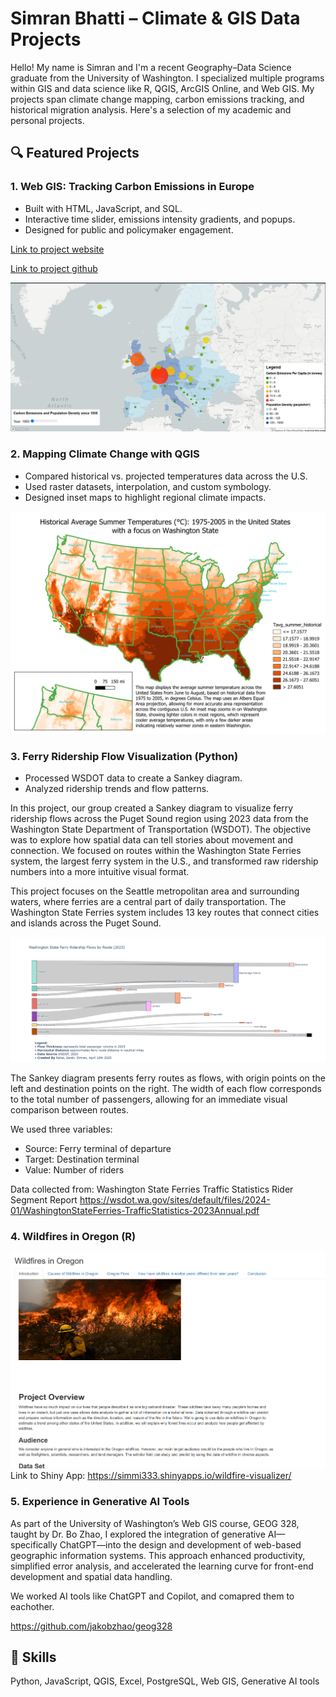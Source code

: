 # Simran Bhatti – Climate & GIS Data Projects

Hello! My name is Simran and I'm a recent Geography–Data Science graduate from the University of Washington. I specialized multiple programs within GIS and data science like R, QGIS, ArcGIS Online, and Web GIS. My projects span climate change mapping, carbon emissions tracking, and historical migration analysis. Here's a selection of my academic and personal projects.

## 🔍 Featured Projects

### 1. Web GIS: Tracking Carbon Emissions in Europe

- Built with HTML, JavaScript, and SQL.
- Interactive time slider, emissions intensity gradients, and popups.
- Designed for public and policymaker engagement.

[Link to project website](https://jordanchiang627.github.io/Geog328_FinalProject/)


[Link to project github](https://github.com/simmi333/Geog328_FinalProject.git)

![Europe Carbon](Images/screenshot1_finalproject.png)

### 2. Mapping Climate Change with QGIS

- Compared historical vs. projected temperatures data across the U.S.
- Used raster datasets, interpolation, and custom symbology.
- Designed inset maps to highlight regional climate impacts.

![Climate Map](Images/climate-map-qgis.png)

### 3. Ferry Ridership Flow Visualization (Python)

- Processed WSDOT data to create a Sankey diagram.
- Analyzed ridership trends and flow patterns.

In this project, our group created a Sankey diagram to visualize ferry ridership flows across the Puget Sound region using 2023 data from the Washington State Department of Transportation (WSDOT). The objective was to explore how spatial data can tell stories about movement and connection. We focused on routes within the Washington State Ferries system, the largest ferry system in the U.S., and transformed raw ridership numbers into a more intuitive visual format.


This project focuses on the Seattle metropolitan area and surrounding waters, where ferries are a central part of daily transportation. The Washington State Ferries system includes 13 key routes that connect cities and islands across the Puget Sound.

![Ferry Snakey Diagram](Images/ferry_visualization.png)

The Sankey diagram presents ferry routes as flows, with origin points on the left and destination points on the right. The width of each flow corresponds to the total number of passengers, allowing for an immediate visual comparison between routes.

We used three variables:

- Source: Ferry terminal of departure
- Target: Destination terminal
- Value: Number of riders

Data collected from: Washington State Ferries Traffic Statistics Rider Segment Report 
https://wsdot.wa.gov/sites/default/files/2024-01/WashingtonStateFerries-TrafficStatistics-2023Annual.pdf


### 4. Wildfires in Oregon (R)

![Oregon Wildfires](Images/screenshot_wildfire.png)
Link to Shiny App: https://simmi333.shinyapps.io/wildfire-visualizer/

### 5. Experience in Generative AI Tools

As part of the University of Washington’s Web GIS course, GEOG 328, taught by Dr. Bo Zhao, I explored the integration of generative AI—specifically ChatGPT—into the design and development of web-based geographic information systems. This approach enhanced productivity, simplified error analysis, and accelerated the learning curve for front-end development and spatial data handling.

We worked AI tools like  ChatGPT and Copilot, and comapred them to eachother.

https://github.com/jakobzhao/geog328


## 🧠 Skills
Python, JavaScript, QGIS, Excel, PostgreSQL, Web GIS, Generative AI tools
